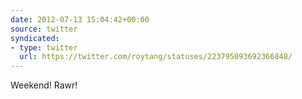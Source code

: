 ```yaml
---
date: 2012-07-13 15:04:42+00:00
source: twitter
syndicated:
- type: twitter
  url: https://twitter.com/roytang/statuses/223795093692366848/
---
```


Weekend! Rawr!